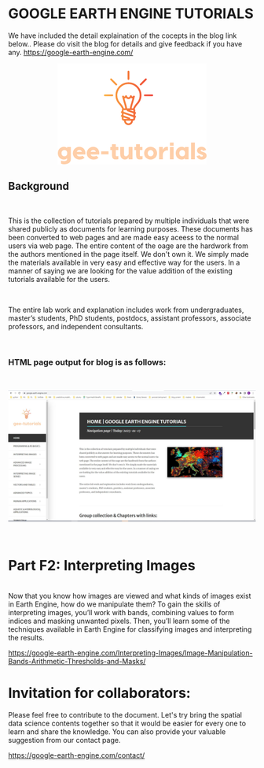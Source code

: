 # GOOGLE EARTH ENGINE TUTORIALS

We have included the detail explaination of the cocepts in the blog link below.. Please do visit the blog for details and give feedback if you have any.
https://google-earth-engine.com/

<p align="center">
    <img src = '../../logo.png' class="center">
</p>


## Background
<br>

This is the collection of tutorials prepared by multiple individuals that were shared publicly as documents for learning purposes. These documents has been converted to web pages and are made easy aceess to the normal users via web page. The entire content of the oage are the hardwork from the authors mentioned in the page itself. We don't own it. We simply made the materials available in very easy and effective way for the users. In a manner of saying we are looking for the value addition of the existing tutorials available for the users.

<br>

The entire lab work and explanation includes work from undergraduates, master’s students, PhD students, postdocs, assistant professors, associate professors, and independent consultants.

<br>

### HTML page output for blog is as follows:
<br>
<p align="center">
    <img src = '../../gee-tutorials.jpg' class="center">
</p>
<br>

# Part F2: Interpreting Images

<br>
Now that you know how images are viewed and what kinds of images exist in Earth Engine, how do we manipulate them? To gain the skills of interpreting images, you’ll work with bands, combining values to form indices and masking unwanted pixels. Then, you’ll learn some of the techniques available in Earth Engine for classifying images and interpreting the results.

https://google-earth-engine.com/Interpreting-Images/Image-Manipulation-Bands-Arithmetic-Thresholds-and-Masks/



# Invitation for collaborators:
Please feel free to contribute to the document. Let's try bring the spatial data science contents together so that it would be easier for every one to learn and share the knowledge. You can also provide your valuable suggestion from our contact page.

https://google-earth-engine.com/contact/
